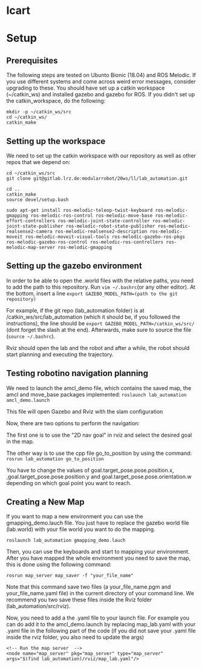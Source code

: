 # Icart

# Setup
## Prerequisites
The following steps are tested on Ubunto Bionic (18.04) and ROS Melodic. If you use different systems and come across weird error messages, consider upgrading to these.
You should have set up a catkin workspace (~/catkin_ws) and installed gazebo and gazebo for ROS.
If you didn't set up the catkin_workspace, do the following:
```
mkdir -p ~/catkin_ws/src
cd ~/catkin_ws/
catkin_make
```

## Setting up the workspace
We need to set up the catkin workspace with our repository as well as other repos that we depend on:
```
cd ~/catkin_ws/src
git clone git@gitlab.lrz.de:modularrobot/20ws/ll/lab_automation.git

cd ..
catkin_make
source devel/setup.bash

sudo apt-get install ros-melodic-teleop-twist-keyboard ros-melodic-gmapping ros-melodic-ros-control ros-melodic-move-base ros-melodic-effort-controllers ros-melodic-joint-state-controller ros-melodic-joint-state-publisher ros-melodic-robot-state-publisher ros-melodic-realsense2-camera ros-melodic-realsense2-description ros-melodic-moveit ros-melodic-moveit-visual-tools ros-melodic-gazebo-ros-pkgs ros-melodic-gazebo-ros-control ros-melodic-ros-controllers ros-melodic-map-server ros-melodic-gmapping
```

## Setting up the gazebo environment
In order to be able to open the .world files with the relative paths, you need to add the path to this repository. 
Run `vim ~/.bashrc`(or any other editor). At the bottom, insert a line 
`export GAZEBO_MODEL_PATH=(path to the git repository)`

For example, if the git repo (lab_automation folder) is at /catkin_ws/src/lab_automation (which it should be, if you followed the instructions), the line should be
`export GAZEBO_MODEL_PATH=/catkin_ws/src/` (dont forget the slash at the end). Afterwards, make sure to source the file (`source ~/.bashrc`).

Rviz should open the lab and the robot and after a while, the robot should start planning and executing the trajectory.



## Testing robotino navigation planning 

We need to launch the amcl_demo file, which contains the saved map, the amcl and move_base packages implemented: 
`roslaunch lab_automation amcl_demo.launch`

This file will open Gazebo and Rviz with the slam configuration 

Now, there are two options to perform the navigation: 

The first one is to use the "2D nav goal" in rviz and select the desired goal in the map. 

The other way is to use the cpp file go_to_position by using the command:
`rosrun lab_automation go_to_position` 

You have to change the values of goal.target_pose.pose.position.x, ,goal.target_pose.pose.position.y and goal.target_pose.pose.orientation.w depending on which goal point you want to reach. 

## Creating a New Map 

If you want to map a new environment you can use the gmapping_demo.lauch file. You just have to replace the gazebo world file (lab.world) with your file world you want to do the mapping. 

`roslaunch lab_automation gmapping_demo.lauch`

Then, you can use the keyboards and start to mapping your environment. After you have mapped the whole environment you need to save the map, this is done using the following command:

`rosrun map_server map_saver -f "your_file_name"`

Note that this command save two files (a your_file_name.pgm and your_file_name.yaml file) in the current directory of your command line.  We recommend you two save these files inside the Rviz folder (lab_automation/src/rviz). 


Now, you need to add a the .yaml file to your launch file. For example you can do add it to the amcl_demo.launch by replacing map_lab.yaml with your .yaml file in the following part of the code (if you  did not save your .yaml file inside the rviz folder, you also need to update the args)

```
<!-- Run the map server  -->
<node name="map_server" pkg="map_server" type="map_server" args="$(find lab_automation)/rviz/map_lab.yaml"/> 

```


```

